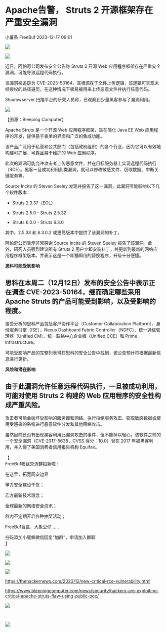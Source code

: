 #  Apache告警， Struts 2 开源框架存在严重安全漏洞   
小薯条  FreeBuf   2023-12-17 09:01  
  
![](https://mmbiz.qpic.cn/mmbiz_gif/qq5rfBadR38jUokdlWSNlAjmEsO1rzv3srXShFRuTKBGDwkj4gvYy34iajd6zQiaKl77Wsy9mjC0xBCRg0YgDIWg/640?wx_fmt=gif&wxfrom=5&wx_lazy=1 "")  
  
  
![](https://mmbiz.qpic.cn/mmbiz_jpg/qq5rfBadR39ibje7aEjGmFtq2rWqlQDItWMW6OdFdW2AxDv4HTXuhyGkVTpxBzQhbz4pdgNUHM8s16ibHd56BqlA/640?wx_fmt=jpeg&from=appmsg "")  
  
  
近日，阿帕奇公司发布安全公告称 Struts 2 开源 Web 应用程序框架存在严重安全漏洞，可能导致远程代码执行。  
  
  
该漏洞被追踪为 CVE-2023-50164，其根源在于文件上传逻辑，该逻辑可实现未经授权的路径遍历，在这种情况下极易被用来上传恶意文件并执行任意代码。  
  
  
Shadowserver 扫描平台的研究人员称，已观察到少量黑客参与了漏洞利用。  
  
  
![](https://mmbiz.qpic.cn/mmbiz_jpg/qq5rfBadR39ibje7aEjGmFtq2rWqlQDItOr8nh3nvret5O0JSyTPUtfPFU8r6B4X6SMHt7UPTJdwLib6Uiaj1XOoQ/640?wx_fmt=jpeg&from=appmsg "")  
  
【图源：Bleeping Computer】  
  
  
Apache Struts 是一个开源 Web 应用程序框架，旨在简化 Java EE Web 应用程序的开发，提供基于表单的界面和广泛的集成功能。  
  
  
该产品广泛用于私营和公共部门（包括政府组织）的各个行业，因为它可以有效地构建可扩展、可靠且易于维护的 Web 应用程序。  
  
  
此次的漏洞可能允许攻击者上传恶意文件，并在目标服务器上实现远程代码执行 （RCE）。黑客一旦成功利用此类漏洞，就可以修改敏感文件、窃取数据、中断关键服务等。  
  
  
Source Incite 的 Steven Seeley 发现并报告了这一漏洞，此漏洞可能影响以下几个软件版本：  
  
- Struts 2.3.37（EOL）  
  
- Struts 2.5.0 - Struts 2.5.32  
  
- Struts 6.0.0 - Struts 6.3.0  
  
其中，2.5.33 和 6.3.0.2 或更高版本中提供了该漏洞的补丁。  
  
  
阿帕奇公司表示非常感谢 Source Incite 的 Steven Seeley 报告了该漏洞。此外，研究人员强烈建议所有 Struts 2 用户立即安装补丁，并更新到最新的网络应用程序框架版本。并表示这是一个即插即用的替换程序，升级十分便捷。  
  
  
**思科可能受到影响**  
  
  
## 思科在本周二（12月12日）发布的安全公告中表示正在调查 CVE-2023-50164，继而确定哪些采用 Apache Struts 的产品可能受到影响，以及受影响的程度。  
  
  
接受分析的思科产品包括客户协作平台（Customer Collaboration Platform）、身份服务引擎（ISE）、Nexus Dashboard Fabric Controller（NDFC）、统一通信管理器（Unified CM）、统一联络中心企业版（Unified CCE）和 Prime Infrastructure。  
  
  
可能受影响产品的完整列表可在思科的安全公告中找到，该公告预计将根据最新信息进行更新。  
  
  
**风险和潜在影响**  
  
  
## 由于此漏洞允许任意远程代码执行，一旦被成功利用，可能对使用 Struts 2 构建的 Web 应用程序的安全性构成严重风险。  
  
  
攻击者可能会破坏受影响的服务器和网络、执行拒绝服务攻击、窃取敏感数据或使用受感染的系统进行恶意软件分发和其他网络攻击。  
  
  
虽然目前还没有出现黑客利用此漏洞攻击的事件，但不能掉以轻心。该软件之前的一个安全漏洞（CVE-2017-5638，CVSS 得分：10.0）曾在 2017 年被黑客利用，并入侵了美国消费者信用报告机构 Equifax。  
  
  
【  
FreeBuf粉丝交流群招新啦！  
  
在这里，拓宽网安边界  
  
甲方安全建设干货；  
  
乙方最新技术理念；  
  
全球最新的网络安全资讯；  
  
群内不定期开启各种抽奖活动；  
  
FreeBuf盲盒、大象公仔......  
  
扫码添加小蜜蜂微信回复“加群”，申请加入群聊  
】  
  
![](https://mmbiz.qpic.cn/mmbiz_jpg/qq5rfBadR3ich6ibqlfxbwaJlDyErKpzvETedBHPS9tGHfSKMCEZcuGq1U1mylY7pCEvJD9w60pWp7NzDjmM2BlQ/640?wx_fmt=jpeg&wxfrom=5&wx_lazy=1&wx_co=1 "")  
  
![](https://mmbiz.qpic.cn/mmbiz_png/oQ6bDiaGhdyodyXHMOVT6w8DobNKYuiaE7OzFMbpar0icHmzxjMvI2ACxFql4Wbu2CfOZeadq1WicJbib6FqTyxEx6Q/640?wx_fmt=png&wxfrom=5&wx_lazy=1&wx_co=1 "")  
  
![](https://mmbiz.qpic.cn/mmbiz_png/oQ6bDiaGhdyodyXHMOVT6w8DobNKYuiaE7VjpicfRmENW5Jzf1ec8Vub5ibnEQjSlchNRoD5fZNeib09msyqNeZjbWQ/640?wx_fmt=png&wxfrom=5&wx_lazy=1&wx_co=1 "")  
  
https://thehackernews.com/2023/12/new-critical-rce-vulnerability.html  
  
https://www.bleepingcomputer.com/news/security/hackers-are-exploiting-critical-apache-struts-flaw-using-public-poc/  
  
  
  
  
  
![](https://mmbiz.qpic.cn/mmbiz_png/oQ6bDiaGhdyodyXHMOVT6w8DobNKYuiaE7rv5uiamoibTdp9P2ia0swfbiaV4uicHc9icqdtbRUlvMtLfRyDXHqJkQqfBg/640?wx_fmt=png&wxfrom=5&wx_lazy=1&wx_co=1 "")  
[](https://mp.weixin.qq.com/s?__biz=Mzg2MTAwNzg1Ng==&mid=2247491557&idx=1&sn=25a978c3877189a9200d98d85f6db40a&scene=21#wechat_redirect)  
  
[](https://mp.weixin.qq.com/s?__biz=Mzg2MTAwNzg1Ng==&mid=2247491574&idx=1&sn=bbc0bfc9c9fb36cceb48abe51520e544&scene=21#wechat_redirect)  
  
[](https://mp.weixin.qq.com/s?__biz=Mzg2MTAwNzg1Ng==&mid=2247491557&idx=1&sn=25a978c3877189a9200d98d85f6db40a&scene=21#wechat_redirect)  
  
[](https://mp.weixin.qq.com/s?__biz=Mzg2MTAwNzg1Ng==&mid=2247491523&idx=1&sn=ec31589bf31dbe9fdc2b9e4db5321dcc&scene=21#wechat_redirect)  
[](http://mp.weixin.qq.com/s?__biz=Mzg2MTAwNzg1Ng==&mid=2247491509&idx=1&sn=358062ec395fbcbe7b15c7c582631a5c&chksm=ce1ce52af96b6c3c9327439b4a74887b00d10c169601c2e26e79ac4105725a9559a908f64390&scene=21#wechat_redirect)  
  
![](https://mmbiz.qpic.cn/mmbiz_gif/qq5rfBadR3icF8RMnJbsqatMibR6OicVrUDaz0fyxNtBDpPlLfibJZILzHQcwaKkb4ia57xAShIJfQ54HjOG1oPXBew/640?wx_fmt=gif&wxfrom=5&wx_lazy=1 "")  
  
